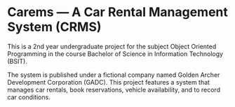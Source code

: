 # Carems — A Car Rental Management System (CRMS) 
This is a 2nd year undergraduate project for the subject Object Oriented Programming in the course Bachelor of Science in Information Technology (BSIT).

The system is published under a fictional company named Golden Archer Development Corporation (GADC).
This project features a system that manages car rentals, book reservations, vehicle availability, and to record car conditions.
